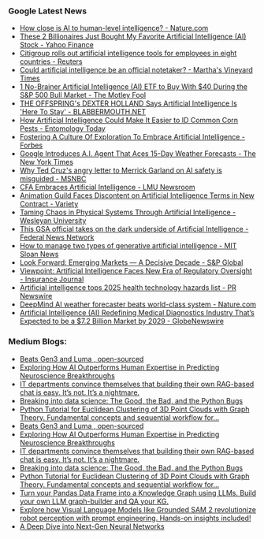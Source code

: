 ### Google Latest News
<!-- GOOGLE-NEWS-CONTENT:START -->

- [How close is AI to human-level intelligence? - Nature.com](https://news.google.com/rss/articles/CBMiX0FVX3lxTE5uTWM4VFlsUXFINDQ2Nnh2bEhyeWg2RnZUVW85NlA3VndWREhnNHdaX215Y2dvUzRiSVNDT3YyMGNaRFBoa01nMXFNSDR3Y0pra2lybFN2T1pyTEtRZlpZ?oc=5)
- [These 2 Billionaires Just Bought My Favorite Artificial Intelligence (AI) Stock - Yahoo Finance](https://news.google.com/rss/articles/CBMiiAFBVV95cUxQdC1Ud0thdE40OXRORWpxei1ZSXF4M3E1TDNpWHduMWxCbDl3RUF4a2plUTNLaVNJODI2bUt1OEVLcWY3YkdBTTRranhpWkVlSU9kMVRpOEs4cFl6V3ZNNFg2aGx3eXAxaW9zYzU4NkFHcGRMQ1E4RDViQXFfTlM5czZJUmlIOEVf?oc=5)
- [Citigroup rolls out artificial intelligence tools for employees in eight countries - Reuters](https://news.google.com/rss/articles/CBMi3wFBVV95cUxNQlRtMnpha3gwQ2ZmVDNNVzhvYVZURG1saXpJWnNQbHlQN2tIa0NMQ1FZZW8wRENGanBpekREMGU3UUFhUzNzeW54ejlHZVFfeEJmYWlyVUc1MHdOSzliMGMydnduY3c5bFM5MnROcVN6VmxaU3EzM0dDbzYwd2pkZjl5dGY2V2xwc2REbnJtR0Y5U0h2MGVaR1pQRF9WY3dMMURlTlhnOVloQXAyMS1Sa1pLVm1vLTBqcGs1bGMwYWFZM0R4dDlsbG1vZmk0dWJPV21IOW9kdzB0bS1qVldB?oc=5)
- [Could artificial intelligence be an official notetaker? - Martha's Vineyard Times](https://news.google.com/rss/articles/CBMihAFBVV95cUxOSnBwcXlkZnJnV3hqeTY3XzdWQjJ0ZElIYWIxckFseGNfdmZxMHFPUzJjUHpDaTJiVnhMb3BrUXh2bUoxZU5TcmEtRTJmZ3E0c0Z3UVpyVjZFU3ZiSnlBTE9CSU9DdXdzcEZYajVmNnR6N0ctZEQ0WXVDWUI0amJYVDA5cnc?oc=5)
- [1 No-Brainer Artificial Intelligence (AI) ETF to Buy With $40 During the S&P 500 Bull Market - The Motley Fool](https://news.google.com/rss/articles/CBMilgFBVV95cUxNZDdnSU1hWFZaeEJtZzVWX3FvV0tvNmZQdGlFVXUzVWVwNTRvd2w2cHJSb1RLNEs5dU15VWJ4ajF4M1hQQVFqd2VSZ2xTQmhzYmo2eHM5eHJDYVRMSUpSWTVjdHE3cUhabVF5RHdldm84UEp3a2x3WTc1T1Z0RlkyV2FUSmJZekE4TnhoUGFVQ21WZkp2QWc?oc=5)
- [THE OFFSPRING's DEXTER HOLLAND Says Artificial Intelligence Is 'Here To Stay' - BLABBERMOUTH.NET](https://news.google.com/rss/articles/CBMipwFBVV95cUxQR1ZtRkxKazVlQWRyVHIzTlRLcEllaVdUOEJRWEstTmtFRGdIMl9vNnFwMGlubGNNeXEyVEVvZ3p1MkNicHVrcVRyS09qVldKQWI3eHc5ekkzYjdURHFZQnJ3dzVVaTVwdXFOLVdBWFlldmEyYkMxNWphejc3XzJfcEs2cHB2YTBhcUZaTlVmcnR6aTY5R3h3ekEySzRUWlhuODlnemg2NA?oc=5)
- [How Artificial Intelligence Could Make It Easier to ID Common Corn Pests - Entomology Today](https://news.google.com/rss/articles/CBMingFBVV95cUxQeXZRR2J4c05jNmY3LVBzbDcxVEl3Z1Bvb25Dc1VaaWtyVHVLS0JqeGgzaXVuOWpjZmRMdjhHS0RTQmNzaGF3YzFxOHhJcGlQVjh4MmtmcWlMMl9lYXMycEpoSXpTOTh0SzExcml4MDBWXzhsd1lMdU5OeFA3WTdsSEJWTlROLTNoaHBBdmFUSHZmNGhVdWtKWndKdEt1QQ?oc=5)
- [Fostering A Culture Of Exploration To Embrace Artificial Intelligence - Forbes](https://news.google.com/rss/articles/CBMiwgFBVV95cUxOb2QyTThabjNKSl9CYmg5by1XbnZmSFE2QkYyUFFlVzhZaGxYT3Y3TFZFUUVkbDhKeUdxeTJybHNCckhMS3Fac0FhRDFwZ2RRVnhsNjJNT0pmSEljY3NkRXBZVGdyVTRndUlYRmV1VHk2amFtNkxnV0FDR1pNemQ1bnQwR2VNOEJqQVNVZTZiN0t1SUhjWnVIN1FQX01xWEtwZWwtZ0UtQTJudjZaVzRkSHVHZzdOeHpsRl9qdmNPNzFnZw?oc=5)
- [Google Introduces A.I. Agent That Aces 15-Day Weather Forecasts - The New York Times](https://news.google.com/rss/articles/CBMif0FVX3lxTE5vYldiNHZNUThxMXBkYUh2S0dWNUZzbm5EWnhZUlVfSFQ4ODhQckdEc19KQ0lZYXYybzVVVTRvNkRtVm9PUWVRX1RWcGpyQ0htelBNRl9kRTFFcG9WU1FMaXpKeFExQlNxZW50N0RyWUNDdzNGdUNpUVBpUExRT0U?oc=5)
- [Why Ted Cruz's angry letter to Merrick Garland on AI safety is misguided - MSNBC](https://news.google.com/rss/articles/CBMiswFBVV95cUxPZkFmY2QzUjZ6WUVBTEVhZWdWMl9WNHVmaE9CY0xFME1pX0sySEdiRmdrZ0xQVzdoeEh5SC10NjZFRFRFVHhFNmZCSFhvSlZDSlN6MHhkaGwxTU9QRmZXdl9EQ0p1MkFSSkdSaGJ3WnAxUHctYllIQmt6SkpZaUxqYWZqRFJUZHpKdTBPMnFtNEgwbEFGaWxsTGRFcmFWOWR3MGVOclVoWXZQUG5aZDBHcV9SQdIBbkFVX3lxTFBBbm5KbDJjUU83cUhhV1NKMEh1OEVsMVZMMVVwRF8tekJBRkV2VTdZNW8wRTVMcTNqMWR3c21pcUl0VWxnYm1QTHlZWlk4Ymp3Q2dMZ3ZuNHB0M1puWk9PVTl5QzVIclVWUHlidmFn?oc=5)
- [CFA Embraces Artificial Intelligence - LMU Newsroom](https://news.google.com/rss/articles/CBMifkFVX3lxTE1VX1dBSmRRc2hKR3czazFZR0twbVlFLXhXMHNzdmotN0NfTHdrcnl0UVdkMEhXZXZTNHNxWEM5cTFKeTFMSDdOdTU0NS1tYjlDYmFTOEpZWjhmaG5mTXFNRXF1RGtTXzhBLVRmeExtUXhwT3dGV1VJNzhzX2JrUQ?oc=5)
- [Animation Guild Faces Discontent on Artificial Intelligence Terms in New Contract - Variety](https://news.google.com/rss/articles/CBMiogFBVV95cUxOWGtiNXFFTGpBTmUzWXFyNjdoU0IwSUttZ2lBZXBZaFFfNU5iNk9oOGxuVmdZeXdCNHp5S3BqT2VfS0NLd2N1Z2JQLTNPQmFvRnNKd19wMkxTUlhESTlhOGdqQ2p6bHFodGdkbVl2Q3YtS3NzSWlFenByTFRYamQtUk9vUmd0dzl2NFV1OGtUM21kOVRWOENZZEVOVDd0dkJlNkE?oc=5)
- [Taming Chaos in Physical Systems Through Artificial Intelligence - Wesleyan University](https://news.google.com/rss/articles/CBMitAFBVV95cUxNYzJqRlNQX3BiWlJwTE1jeTg0UWNhTmRmNEx2MmNYWkZxZUlSNkg0bVFWcUN4U1VneVI1V295bndCd1JoZzJESjVITHBFNXU1ajI2NG9LeEJoZkRMeHQ2dlBBVG5ENlRBSkowZzVxbDhBbkFnQlB2ZndESmxOMzdHNFp5MDhhZlJVcHcyTFpUc2lKejd1bXU0ZTNKVThQYTlPS0t4eXlobVNlaDU3Z3hoUTE0VV8?oc=5)
- [This GSA official takes on the dark underside of Artificial Intelligence - Federal News Network](https://news.google.com/rss/articles/CBMi0gFBVV95cUxNMjI1NnFlRm5YM1ktOUpMa3RWaDFLYi0wQmExV1FwSG9lSUhqaUYtanE2dmEwM1RZVklXZ0pQU01BMl93Vy1icDF0VWg1bUV4V2otVXZfdWFNU09nQmJ1Y3pCRXRoS0tBRVlhaXU4aHplU3gxTGpXSFMtWEJHa1NXYU9Lb0J0b21kWENyS2Fodmc2V0tOVTlLMHhJc0oyVWM0WE5wNDRxMWRlMzFLQWlsWkpOTUhLOXpwNWpoNWR0cl9IZlRfamdGNjJwQTBUTlI5ZlE?oc=5)
- [How to manage two types of generative artificial intelligence - MIT Sloan News](https://news.google.com/rss/articles/CBMipwFBVV95cUxOODYtXzl5Y2d1UWR6d2ZhTkkxQVl1WUJjeDhSWXJZYkpkM0duaXN4ZzJ6MF84NDd2RnBzalJmYVUtRmJBOGdMNk8yeWo1SXhmU2R3OHZNdkNKRHdnVXlUTEh4b0R0Y0lUSkJ6V3RJWXBBeVJuN01zajI3b09WNmt4SkFrbllQZHZETDNUN1hvUUZMRXgtMW9wMnRJdkNpcnVnenBSQ3NyUQ?oc=5)
- [Look Forward: Emerging Markets — A Decisive Decade - S&P Global](https://news.google.com/rss/articles/CBMinAFBVV95cUxQTmRlX3lqYmYtZUIxcEpIcEZGM24xUURJVTZNbXdSNlRmdjV3S3ZIN1BVT0NyX1l3VUhnMEt2cFRpUEpuOUpqdlR1ZTN6aUtNcWhYVzVFbVh4VmZPaTVCb1Zlb0dNcklSOHhhbWxqNjMxaDE2N3RXdThRQ3ExcFpYSTEtRkZrRk5qQTZKd0ZLWmZST3djc01lcW9ERVI?oc=5)
- [Viewpoint: Artificial Intelligence Faces New Era of Regulatory Oversight - Insurance Journal](https://news.google.com/rss/articles/CBMifkFVX3lxTFBEbFlxTmxFdk9tOUFXX21kMHJyM2FadjJrMGk2Zk1kelRBd2llUTNuTTRlbVpOdFYzRXVWMDQ4N1ljNDZFUEZOOUw1eUNxOHZCWk92RlpfNUVMdUxFalJyU19JM3IxYlVLcE1zTWpFY0hLdXA1RmJZUXVOQ1pzQQ?oc=5)
- [Artificial intelligence tops 2025 health technology hazards list - PR Newswire](https://news.google.com/rss/articles/CBMivAFBVV95cUxNR18tcEYwMG5qa09QOEd3am1BelV0TUFxOHJTRWI1bTFsZm5WZlV2VG1DWk1BZXFjZXQtQTRHb0lsNU5Zb2dmaWc0dk1peUctSEc0SG5rOXdnVGZ4SkttZjNvM1VLVFFhcHZqVXdsM0syTllldzJpNUEtOHQtNHJnQ2ljdldMRkJ3QTJZOUtVLWlYWmRiYk9FTVNyLTNhWkNabTJNNjZqTko4ZC1lVk1nMW1LWklnMm1pUkRYdg?oc=5)
- [DeepMind AI weather forecaster beats world-class system - Nature.com](https://news.google.com/rss/articles/CBMiX0FVX3lxTE1KWEx1WVlIeTRIdldWcEtKWWtPRHpsLVFxUldZTnFnd0ozNE81bDNjN216N0hSR2I3bE1UTHBTblBnRGRrQl9ucUtzLVpOMzhoZDF0YUIyVThiM056SEo0?oc=5)
- [Artificial Intelligence (AI) Redefining Medical Diagnostics Industry That’s Expected to be a $7.2 Billion Market by 2029 - GlobeNewswire](https://news.google.com/rss/articles/CBMimAJBVV95cUxOMENiVC16bDE1UmxibzFFc3lqZzlicXZCRmFMeEpLOVBzbmlIYWdNS1B5akstTHl6RlByY3hlVXQtMEk1UkFxcUM4Z0toQVdyZDhMUVpkUkNCaEVnN0ExVlJOU1dfeDdsd05ST0tqODNKREZ3SWNpMml4ME9aZG1aelhVQzdWdkp6TEhBUE5COWVqRmpCVVRJcVNsUlZoaXB6SmRrd090X2NmalhYbk5La2M3c2dsdDhJV2ItRDduTUliY0U4VThad3MzSlp1V09Eb0l5OGlhMkhaWW01c1YzU2dHYy1Fc0RlUGExQ0MtM1Fla3FvSU5EMk9qcEpDSEtGUFBZNE13dkFhNTZON0NiODNHSHlRanc0?oc=5)<!-- GOOGLE-NEWS-CONTENT:END -->

### Medium Blogs:
<!-- MEDIUM-CONTENT:START -->

- [Beats Gen3 and Luma ,  open-sourced](https://medium.com/data-science-in-your-pocket/tencent-hunyuan-video-best-text-video-generation-model-ca4b5a33dad1?source=topic_portal---recommended_stories---machine_learning---0-84--------------------31442a3e_be5b_4d52_9a5b_83bb41d99ae4-------)
- [Exploring How AI Outperforms Human Expertise in Predicting Neuroscience Breakthroughs](https://medium.com/gitconnected/the-cybernetic-neuroscientist-smarter-than-experts-f349d8d35ae1?source=topic_portal---recommended_stories---machine_learning---1-107--------------------31442a3e_be5b_4d52_9a5b_83bb41d99ae4-------)
- [IT departments convince themselves that building their own RAG-based chat is easy. It’s not. It’s a nightmare.](https://medium.com/towards-artificial-intelligence/dear-it-departments-please-stop-trying-to-build-your-own-rag-4546b4638273?source=topic_portal---recommended_stories---machine_learning---2-85--------------------31442a3e_be5b_4d52_9a5b_83bb41d99ae4-------)
- [Breaking into data science: The Good, the Bad, and the Python Bugs](https://medium.com/towards-data-science/becoming-a-data-scientist-what-i-would-do-if-i-had-to-start-over-655f0476b462?source=topic_portal---recommended_stories---machine_learning---3-84--------------------31442a3e_be5b_4d52_9a5b_83bb41d99ae4-------)
- [Python Tutorial for Euclidean Clustering of 3D Point Clouds with Graph Theory. Fundamental concepts and sequential workflow for…](https://medium.com/towards-data-science/3d-clustering-with-graph-theory-the-complete-guide-38b21b1c8748?source=topic_portal---recommended_stories---machine_learning---4-107--------------------31442a3e_be5b_4d52_9a5b_83bb41d99ae4-------)
- [Beats Gen3 and Luma ,  open-sourced](https://medium.com/data-science-in-your-pocket/tencent-hunyuan-video-best-text-video-generation-model-ca4b5a33dad1?source=topic_portal---recommended_stories---machine_learning---0-84--------------------31442a3e_be5b_4d52_9a5b_83bb41d99ae4-------)
- [Exploring How AI Outperforms Human Expertise in Predicting Neuroscience Breakthroughs](https://medium.com/gitconnected/the-cybernetic-neuroscientist-smarter-than-experts-f349d8d35ae1?source=topic_portal---recommended_stories---machine_learning---1-107--------------------31442a3e_be5b_4d52_9a5b_83bb41d99ae4-------)
- [IT departments convince themselves that building their own RAG-based chat is easy. It’s not. It’s a nightmare.](https://medium.com/towards-artificial-intelligence/dear-it-departments-please-stop-trying-to-build-your-own-rag-4546b4638273?source=topic_portal---recommended_stories---machine_learning---2-85--------------------31442a3e_be5b_4d52_9a5b_83bb41d99ae4-------)
- [Breaking into data science: The Good, the Bad, and the Python Bugs](https://medium.com/towards-data-science/becoming-a-data-scientist-what-i-would-do-if-i-had-to-start-over-655f0476b462?source=topic_portal---recommended_stories---machine_learning---3-84--------------------31442a3e_be5b_4d52_9a5b_83bb41d99ae4-------)
- [Python Tutorial for Euclidean Clustering of 3D Point Clouds with Graph Theory. Fundamental concepts and sequential workflow for…](https://medium.com/towards-data-science/3d-clustering-with-graph-theory-the-complete-guide-38b21b1c8748?source=topic_portal---recommended_stories---machine_learning---4-107--------------------31442a3e_be5b_4d52_9a5b_83bb41d99ae4-------)
- [Turn your Pandas Data Frame into a Knowledge Graph using LLMs. Build your own LLM graph-builder and QA your KG.](https://medium.com/towards-data-science/building-a-knowledge-graph-from-scratch-using-llms-f6f677a17f07?source=topic_portal---recommended_stories---machine_learning---5-85--------------------31442a3e_be5b_4d52_9a5b_83bb41d99ae4-------)
- [Explore how Visual Language Models like Grounded SAM 2 revolutionize robot perception with prompt engineering. Hands-on insights included!](https://medium.com/@kidargueta/robot-perception-prompting-grounded-sam-2-f879c0a5295a?source=topic_portal---recommended_stories---machine_learning---6-84--------------------31442a3e_be5b_4d52_9a5b_83bb41d99ae4-------)
- [A Deep Dive into Next-Gen Neural Networks](https://medium.com/gitconnected/tabula-rasa-a-deep-dive-on-kolmogorov-arnold-networks-kans-f50958ca79b1?source=topic_portal---recommended_stories---machine_learning---7-107--------------------31442a3e_be5b_4d52_9a5b_83bb41d99ae4-------)<!-- MEDIUM-CONTENT:END -->

